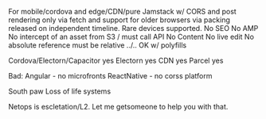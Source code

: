 

For mobile/cordova and edge/CDN/pure Jamstack w/ CORS and post rendering only via fetch and support for older browsers via packing released on independent timeline.
Rare devices supported. 
No SEO
No AMP
No intercept of an asset from S3 / must call API
No Content
No live edit
No absolute reference must be relative ../..
OK w/ polyfills

Cordova/Electorn/Capacitor yes
Electorn yes
CDN yes
Parcel yes


Bad:
Angular - no microfronts
ReactNative - no corss platform


South paw
Loss of life systems

Netops is escletation/L2. Let me getsomeone to help you with that.

